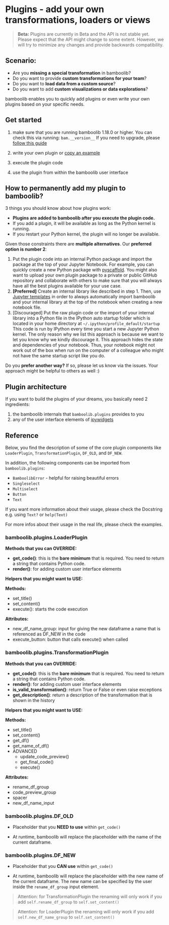 # Plugins - add your own transformations, loaders or views

> __Beta:__ Plugins are currently in Beta and the API is not stable yet. Please expect that the API might change to some extent. However, we will try to minimize any changes and provide backwards compatibility.

## Scenario:
- Are you __missing a special transformation__ in bamboolib?
- Do you want to provide __custom transformations for your team__?
- Do you want to __load data from a custom source__?
- Do you want to add __custom visualizations or data explorations__?

bamboolib enables you to quickly add plugins or even write your own plugins based on your specific needs.


## Get started

1) make sure that you are running bamboolib 1.18.0 or higher. You can check this via running: `bam.__version__` If you need to upgrade, please [follow this guide](https://docs.bamboolib.8080labs.com/how-tos/update-to-a-new-version-of-bamboolib)

2) write your own plugin or [copy an example](https://github.com/tkrabel/bamboolib/tree/master/plugins/examples)

3) execute the plugin code

4) use the plugin from within the bamboolib user interface


## How to permanently add my plugin to bamboolib?

3 things you should know about how plugins work:
- __Plugins are added to bamboolib after you execute the plugin code.__
- If you add a plugin, it will be available as long as the Python kernel is running.
- If you restart your Python kernel, the plugin will no longer be available.

Given those constraints there are __multiple alternatives__. Our __preferred option is number 2__:
1. Put the plugin code into an internal Python package and import the package at the top of your Jupyter Notebook. For example, you can quickly create a new Python package with [pyscaffold](https://github.com/pyscaffold/pyscaffold). You might also want to upload your own plugin package to a private or public GitHub repository and collaborate with others to make sure that you will always have all the best plugins available for your use case.
2. __[Preferred]__ Create an internal library like described in step 1. Then, use [Jupyter templates](https://towardsdatascience.com/stop-copy-pasting-notebooks-embrace-jupyter-templates-6bd7b6c00b94) in order to always automatically import bamboolib and your internal library at the top of the notebook when creating a new notebook file.
3. [Discouraged] Put the raw plugin code or the import of your internal library into a Python file in the IPython auto startup folder which is located in your home directory at `~/.ipython/profile_default/startup` This code is run by IPython every time you start a new Jupyter Python kernel. The only reason why we list this approach is because we want to let you know why we kindly discourage it. This approach hides the state and dependencies of your notebook. Thus, your notebook might not work out of the box when run on the computer of a colleague who might not have the same startup script like you do.

Do you __prefer another way?__ If so, please let us know via the issues. Your approach might be helpful to others as well :)


## Plugin architecture

If you want to build the plugins of your dreams, you basically need 2 ingredients:
1. the bamboolib internals that `bamboolib.plugins` provides to you
2. any of the user interface elements of [ipywidgets](https://github.com/jupyter-widgets/ipywidgets)


## Reference

Below, you find the description of some of the core plugin components like `LoaderPlugin`, `TransformationPlugin`, `DF_OLD`, and `DF_NEW`.

In addition, the following components can be imported from `bamboolib.plugins`:
- `BamboolibError` - helpful for raising beautiful errors
- `Singleselect`
- `Multiselect`
- `Button`
- `Text`

If you want more information about their usage, please check the Docstring e.g. using `Text?` or `help(Text)`

For more infos about their usage in the real life, please check the examples.

### bamboolib.plugins.LoaderPlugin

__Methods that you can OVERRIDE:__
- __get_code()__: this is the __bare minimum__ that is required. You need to return a string that contains Python code.
- __render()__: for adding custom user interface elements

__Helpers that you might want to USE:__

__Methods:__
- set_title()
- set_content()
- execute(): starts the code execution

__Attributes:__
- new_df_name_group: input for giving the new dataframe a name that is referenced as DF_NEW in the code
- execute_button: button that calls execute() when called


### bamboolib.plugins.TransformationPlugin

__Methods that you can OVERRIDE:__
- __get_code()__: this is the __bare minimum__ that is required. You need to return a string that contains Python code.
- __render()__: for adding custom user interface elements
- __is_valid_transformation()__: return True or False or even raise exceptions
- __get_description()__: return a description of the transformation that is shown in the history


__Helpers that you might want to USE:__

__Methods:__
- set_title()
- set_content()
- get_df()
- get_name_of_df()
- ADVANCED
    - update_code_preview()
    - get_final_code()
    - execute()

__Attributes:__
- rename_df_group
- code_preview_group
- spacer
- new_df_name_input

### bamboolib.plugins.DF_OLD

- Placeholder that you __NEED to use__ within `get_code()`

- At runtime, bamboolib will replace the placeholder with the name of the current dataframe.

### bamboolib.plugins.DF_NEW

- Placeholder that you __CAN use__ within `get_code()`

- At runtime, bamboolib will replace the placeholder with the new name of the current dataframe.
The new name can be specified by the user inside the `rename_df_group` input element.

> Attention: for TransformationPlugin the renaming will only work if you add `self.rename_df_group` to `self.set_content()`

> Attention: for LoaderPlugin the renaming will only work if you add `self.new_df_name_group` to `self.set_content()`
